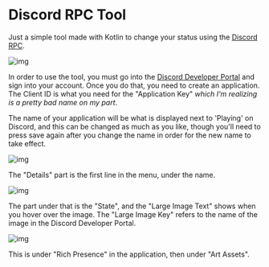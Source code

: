 # Discord RPC Tool

Just a simple tool made with Kotlin to change your status using the [Discord RPC](https://github.com/discordapp/discord-rpc).

![img](https://cdn.discordapp.com/attachments/614978187092295693/637411631923724335/unknown.png)

In order to use the tool, you must go into the [Discord Developer Portal](https://discordapp.com/developers) and sign into your account.  Once you do that, you need to create an application.  The Client ID is what you need for the "Application Key" *which I'm realizing is a pretty bad name on my part*.

The name of your application will be what is displayed next to 'Playing' on Discord, and this can be changed as much as you like, though you'll need to press save again after you change the name in order for the new name to take effect.

![img](https://cdn.discordapp.com/attachments/614978187092295693/637413552247930890/unknown.png)

The "Details" part is the first line in the menu, under the name.

![img](https://cdn.discordapp.com/attachments/614978187092295693/637413742765932544/unknown.png)

The part under that is the "State", and the "Large Image Text" shows when you hover over the image.  The "Large Image Key" refers to the name of the image in the Discord Developer Portal.

![img](https://cdn.discordapp.com/attachments/614978187092295693/637414259906838589/unknown.png)

This is under "Rich Presence" in the application, then under "Art Assets".
